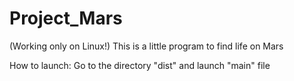 # Project_Mars
(Working only on Linux!)
This is a little program to find life on Mars

How to launch:
Go to the directory "dist" and launch "main" file
